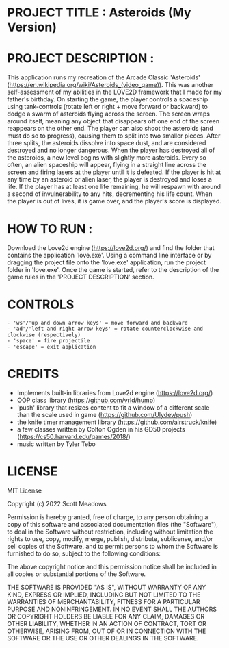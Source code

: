 # PROJECT TITLE : Asteroids (My Version)

# PROJECT DESCRIPTION : 
  This application runs my recreation of the Arcade Classic 'Asteroids' (https://en.wikipedia.org/wiki/Asteroids_(video_game)). This was another self-assessment of my abilities in the LOVE2D framework that I made for my father's birthday. On starting the game, the player controls a spaceship using tank-controls (rotate left or right + move forward or backward) to dodge a swarm of asteroids flying across the screen. The screen wraps around itself, meaning any object that disappears off one end of the screen reappears on the other end. The player can also shoot the asteroids (and must do so to progress), causing them to split into two smaller pieces. After three splits, the asteroids dissolve into space dust, and are considered destroyed and no longer dangerous. When the player has destroyed all of the asteroids, a new level begins with slightly more asteroids. Every so often, an alien spaceship will appear, flying in a straight line across the screen and firing lasers at the player until it is defeated. If the player is hit at any time by an asteroid or alien laser, the player is destroyed and loses a life. If the player has at least one life remaining, he will respawn with around a second of invulnerability to any hits, decrementing his life count. When the player is out of lives, it is game over, and the player's score is displayed.

# HOW TO RUN : 
  Download the Love2d engine (https://love2d.org/) and find the folder that contains the application 'love.exe'. Using a command line interface or by dragging the project file onto the 'love.exe' application, run the project folder in 'love.exe'. Once the game is started, refer to the description of the game rules in the 'PROJECT DESCRIPTION' section.
  # CONTROLS
    - 'ws'/'up and down arrow keys' = move forward and backward
    - 'ad'/'left and right arrow keys' = rotate counterclockwise and clockwise (respectively)
    - 'space' = fire projectile
    - 'escape' = exit application
    
# CREDITS 
  - Implements built-in libraries from Love2d engine (https://love2d.org/)
  - OOP class library (https://github.com/vrld/hump)
  - 'push' library that resizes content to fit a window of a different scale than the scale used in game (https://github.com/Ulydev/push)
  - the knife timer management library (https://github.com/airstruck/knife)
  - a few classes written by Colton Ogden in his GD50 projects (https://cs50.harvard.edu/games/2018/)
  - music written by Tyler Tebo
  
# LICENSE
MIT License

Copyright (c) 2022 Scott Meadows

Permission is hereby granted, free of charge, to any person obtaining a copy
of this software and associated documentation files (the "Software"), to deal
in the Software without restriction, including without limitation the rights
to use, copy, modify, merge, publish, distribute, sublicense, and/or sell
copies of the Software, and to permit persons to whom the Software is
furnished to do so, subject to the following conditions:

The above copyright notice and this permission notice shall be included in all
copies or substantial portions of the Software.

THE SOFTWARE IS PROVIDED "AS IS", WITHOUT WARRANTY OF ANY KIND, EXPRESS OR
IMPLIED, INCLUDING BUT NOT LIMITED TO THE WARRANTIES OF MERCHANTABILITY,
FITNESS FOR A PARTICULAR PURPOSE AND NONINFRINGEMENT. IN NO EVENT SHALL THE
AUTHORS OR COPYRIGHT HOLDERS BE LIABLE FOR ANY CLAIM, DAMAGES OR OTHER
LIABILITY, WHETHER IN AN ACTION OF CONTRACT, TORT OR OTHERWISE, ARISING FROM,
OUT OF OR IN CONNECTION WITH THE SOFTWARE OR THE USE OR OTHER DEALINGS IN THE
SOFTWARE.
